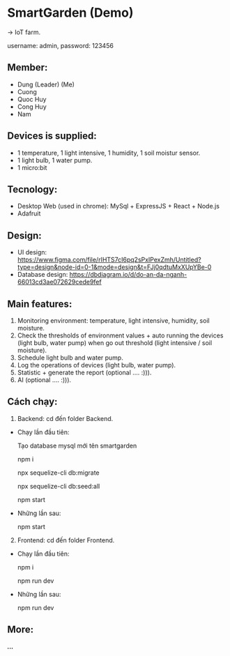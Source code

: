 # SmartGarden (Demo)

-> IoT farm.

username: admin, password: 123456

## Member:
- Dung (Leader) (Me)
- Cuong
- Quoc Huy
- Cong Huy
- Nam

## Devices is supplied:

- 1 temperature, 1 light intensive, 1 humidity, 1 soil moistur sensor.
- 1 light bulb, 1 water pump.
- 1 micro:bit

## Tecnology:

- Desktop Web (used in chrome): MySql + ExpressJS + React + Node.js
- Adafruit

## Design:
- UI design: https://www.figma.com/file/rIHTS7cI6pq2sPxIPexZmh/Untitled?type=design&node-id=0-1&mode=design&t=FJj0qdtuMxXUpYBe-0
- Database design: https://dbdiagram.io/d/do-an-da-nganh-66013cd3ae072629cede9fef

## Main features:

1. Monitoring environment: temperature, light intensive, humidity, soil moisture.
2. Check the thresholds of environment values + auto running the devices (light bulb, water pump) when go out threshold (light intensive / soil moisture).
3. Schedule light bulb and water pump.
4. Log the operations of devices (light bulb, water pump).
5. Statistic + generate the report (optional .... :))).
6. AI (optional .... :))).

## Cách chạy:

1. Backend: cd đến folder Backend.

- Chạy lần đầu tiên:

  Tạo database mysql mới tên smartgarden
  
  npm i
  
  npx sequelize-cli db:migrate
  
  npx sequelize-cli db:seed:all
  
  npm start
  
- Những lần sau:

  npm start

2. Frontend: cd đến folder Frontend.

- Chạy lần đầu tiên:
  
  npm i
  
  npm run dev

- Những lần sau:
  
  npm run dev

## More:

**_..._**
